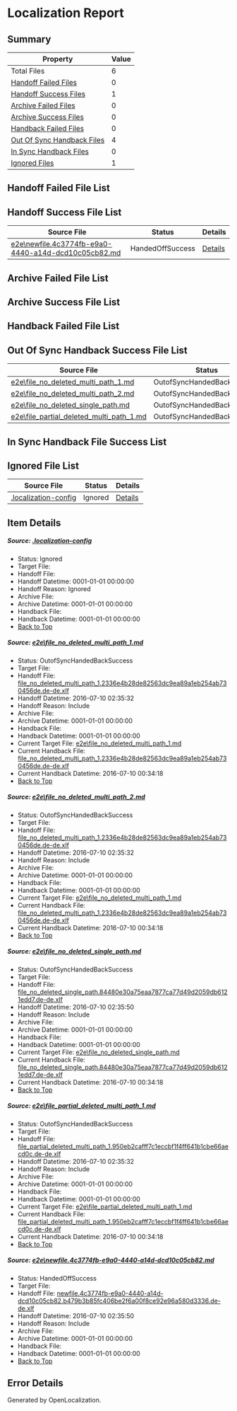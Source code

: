 # <a name='report-top'></a> Localization Report

## Summary
 Property | Value 
 -------- | ----- 
 Total Files | 6
[ Handoff Failed Files ](#handoff-failed-list)| 0
[ Handoff Success Files ](#handoff-success-list)| 1
[ Archive Failed Files ](#archive-failed-list)| 0
[ Archive Success Files ](#archive-success-list)| 0
[ Handback Failed Files ](#handback-failed-list)| 0
[ Out Of Sync Handback Files ](#outofsync-handback-success-list)| 4
[ In Sync Handback Files ](#insync-handback-success-list)| 0
[ Ignored Files ](#ignored-list)| 1

## <a name='handoff-failed-list'></a> Handoff Failed File List

## <a name='handoff-success-list'></a> Handoff Success File List
 Source File | Status | Details 
 ----------- | ------ | ------- 
 [e2e\newfile.4c3774fb-e9a0-4440-a14d-dcd10c05cb82.md](https://github.com/OpenLocalizationTestOrg/oltest/blob/4d8c82783e9649e9cb184ab88cad752ae81ef00d/e2e/newfile.4c3774fb-e9a0-4440-a14d-dcd10c05cb82.md) | HandedOffSuccess | [Details](#2a63f134eb5b8bb47481d635b013515cc2f0d2f15)

## <a name='archive-failed-list'></a> Archive Failed File List

## <a name='archive-success-list'></a> Archive Success File List

## <a name='handback-failed-list'></a> Handback Failed File List

## <a name='outofsync-handback-success-list'></a> Out Of Sync Handback Success File List
 Source File | Status | Details 
 ----------- | ------ | ------- 
 [e2e\file_no_deleted_multi_path_1.md](https://github.com/OpenLocalizationTestOrg/oltest/blob/8507a0ed71c61baa07be8be23dc45f4e69046242/e2e/file_no_deleted_multi_path_1.md) | OutofSyncHandedBackSuccess | [Details](#11305c15267cd9db7294ad412f01067a1eca651c1)
 [e2e\file_no_deleted_multi_path_2.md](https://github.com/OpenLocalizationTestOrg/oltest/blob/4d8c82783e9649e9cb184ab88cad752ae81ef00d/e2e/file_no_deleted_multi_path_2.md) | OutofSyncHandedBackSuccess | [Details](#11305c15267cd9db7294ad412f01067a1eca651c2)
 [e2e\file_no_deleted_single_path.md](https://github.com/OpenLocalizationTestOrg/oltest/blob/4d8c82783e9649e9cb184ab88cad752ae81ef00d/e2e/file_no_deleted_single_path.md) | OutofSyncHandedBackSuccess | [Details](#e1c0ab86cafe22c5da81dbffce9a080ee366f89a3)
 [e2e\file_partial_deleted_multi_path_1.md](https://github.com/OpenLocalizationTestOrg/oltest/blob/8507a0ed71c61baa07be8be23dc45f4e69046242/e2e/file_partial_deleted_multi_path_1.md) | OutofSyncHandedBackSuccess | [Details](#97e867667863a4d1a5daa9f6217eb1da4ab1366b4)

## <a name='insync-handback-success-list'></a> In Sync Handback File Success List

## <a name='ignored-list'></a> Ignored File List
 Source File | Status | Details 
 ----------- | ------ | ------- 
 [.localization-config](https://github.com/OpenLocalizationTestOrg/oltest/blob/4d8c82783e9649e9cb184ab88cad752ae81ef00d/.localization-config) | Ignored | [Details](#3d4f252ac210baf56311d7e97dcc2db10974dbd20)

## Item Details
##### <a name='3d4f252ac210baf56311d7e97dcc2db10974dbd20'></a> Source: [.localization-config](https://github.com/OpenLocalizationTestOrg/oltest/blob/4d8c82783e9649e9cb184ab88cad752ae81ef00d/.localization-config)
* Status: Ignored
* Target File: 
* Handoff File: 
* Handoff Datetime: 0001-01-01 00:00:00
* Handoff Reason: Ignored
* Archive File: 
* Archive Datetime: 0001-01-01 00:00:00
* Handback File: 
* Handback Datetime: 0001-01-01 00:00:00
* [Back to Top](#report-top)

##### <a name='11305c15267cd9db7294ad412f01067a1eca651c1'></a> Source: [e2e\file_no_deleted_multi_path_1.md](https://github.com/OpenLocalizationTestOrg/oltest/blob/8507a0ed71c61baa07be8be23dc45f4e69046242/e2e/file_no_deleted_multi_path_1.md)
* Status: OutofSyncHandedBackSuccess
* Target File: 
* Handoff File: [file_no_deleted_multi_path_1.2336e4b28de82563dc9ea89a1eb254ab730456de.de-de.xlf](https://github.com/OpenLocalizationTestOrg/olhandoff-e2e/blob/7e58c230189d51912e6a97c53818d20c16e9bc5a/ol-handoff/OpenLocalizationTestOrg/oltest-dede-fly/ci/mt/file_no_deleted_multi_path_1.2336e4b28de82563dc9ea89a1eb254ab730456de.de-de.xlf)
* Handoff Datetime: 2016-07-10 02:35:32
* Handoff Reason: Include
* Archive File: 
* Archive Datetime: 0001-01-01 00:00:00
* Handback File: 
* Handback Datetime: 0001-01-01 00:00:00
* Current Target File: [e2e\file_no_deleted_multi_path_1.md](https://github.com/OpenLocalizationTestOrg/oltest-dede-fly/blob/a4817157ffbc8ff8d95908c78b351aa22ed288a7/e2e/file_no_deleted_multi_path_1.md)
* Current Handback File: [file_no_deleted_multi_path_1.2336e4b28de82563dc9ea89a1eb254ab730456de.de-de.xlf](https://github.com/OpenLocalizationTestOrg/olhandback-e2e/blob/2465bd98e26ec05ca1bb5b17e72984faba5c7966/ol-handback/OpenLocalizationTestOrg/oltest-dede-fly/ci/mt/file_no_deleted_multi_path_1.2336e4b28de82563dc9ea89a1eb254ab730456de.de-de.xlf)
* Current Handback Datetime: 2016-07-10 00:34:18
* [Back to Top](#report-top)

##### <a name='11305c15267cd9db7294ad412f01067a1eca651c2'></a> Source: [e2e\file_no_deleted_multi_path_2.md](https://github.com/OpenLocalizationTestOrg/oltest/blob/4d8c82783e9649e9cb184ab88cad752ae81ef00d/e2e/file_no_deleted_multi_path_2.md)
* Status: OutofSyncHandedBackSuccess
* Target File: 
* Handoff File: [file_no_deleted_multi_path_1.2336e4b28de82563dc9ea89a1eb254ab730456de.de-de.xlf](https://github.com/OpenLocalizationTestOrg/olhandoff-e2e/blob/7e58c230189d51912e6a97c53818d20c16e9bc5a/ol-handoff/OpenLocalizationTestOrg/oltest-dede-fly/ci/mt/file_no_deleted_multi_path_1.2336e4b28de82563dc9ea89a1eb254ab730456de.de-de.xlf)
* Handoff Datetime: 2016-07-10 02:35:32
* Handoff Reason: Include
* Archive File: 
* Archive Datetime: 0001-01-01 00:00:00
* Handback File: 
* Handback Datetime: 0001-01-01 00:00:00
* Current Target File: [e2e\file_no_deleted_multi_path_1.md](https://github.com/OpenLocalizationTestOrg/oltest-dede-fly/blob/a4817157ffbc8ff8d95908c78b351aa22ed288a7/e2e/file_no_deleted_multi_path_1.md)
* Current Handback File: [file_no_deleted_multi_path_1.2336e4b28de82563dc9ea89a1eb254ab730456de.de-de.xlf](https://github.com/OpenLocalizationTestOrg/olhandback-e2e/blob/2465bd98e26ec05ca1bb5b17e72984faba5c7966/ol-handback/OpenLocalizationTestOrg/oltest-dede-fly/ci/mt/file_no_deleted_multi_path_1.2336e4b28de82563dc9ea89a1eb254ab730456de.de-de.xlf)
* Current Handback Datetime: 2016-07-10 00:34:18
* [Back to Top](#report-top)

##### <a name='e1c0ab86cafe22c5da81dbffce9a080ee366f89a3'></a> Source: [e2e\file_no_deleted_single_path.md](https://github.com/OpenLocalizationTestOrg/oltest/blob/4d8c82783e9649e9cb184ab88cad752ae81ef00d/e2e/file_no_deleted_single_path.md)
* Status: OutofSyncHandedBackSuccess
* Target File: 
* Handoff File: [file_no_deleted_single_path.84480e30a75eaa7877ca77d49d2059db6121edd7.de-de.xlf](https://github.com/OpenLocalizationTestOrg/olhandoff-e2e/blob/cb4d8af97b426356690b27919d27196c7bd2affb/ol-handoff/OpenLocalizationTestOrg/oltest-dede-fly/ci/mt/file_no_deleted_single_path.84480e30a75eaa7877ca77d49d2059db6121edd7.de-de.xlf)
* Handoff Datetime: 2016-07-10 02:35:50
* Handoff Reason: Include
* Archive File: 
* Archive Datetime: 0001-01-01 00:00:00
* Handback File: 
* Handback Datetime: 0001-01-01 00:00:00
* Current Target File: [e2e\file_no_deleted_single_path.md](https://github.com/OpenLocalizationTestOrg/oltest-dede-fly/blob/a4817157ffbc8ff8d95908c78b351aa22ed288a7/e2e/file_no_deleted_single_path.md)
* Current Handback File: [file_no_deleted_single_path.84480e30a75eaa7877ca77d49d2059db6121edd7.de-de.xlf](https://github.com/OpenLocalizationTestOrg/olhandback-e2e/blob/2465bd98e26ec05ca1bb5b17e72984faba5c7966/ol-handback/OpenLocalizationTestOrg/oltest-dede-fly/ci/mt/file_no_deleted_single_path.84480e30a75eaa7877ca77d49d2059db6121edd7.de-de.xlf)
* Current Handback Datetime: 2016-07-10 00:34:18
* [Back to Top](#report-top)

##### <a name='97e867667863a4d1a5daa9f6217eb1da4ab1366b4'></a> Source: [e2e\file_partial_deleted_multi_path_1.md](https://github.com/OpenLocalizationTestOrg/oltest/blob/8507a0ed71c61baa07be8be23dc45f4e69046242/e2e/file_partial_deleted_multi_path_1.md)
* Status: OutofSyncHandedBackSuccess
* Target File: 
* Handoff File: [file_partial_deleted_multi_path_1.950eb2cafff7c1eccbf1f4ff641b1cbe66aecd0c.de-de.xlf](https://github.com/OpenLocalizationTestOrg/olhandoff-e2e/blob/7e58c230189d51912e6a97c53818d20c16e9bc5a/ol-handoff/OpenLocalizationTestOrg/oltest-dede-fly/ci/mt/file_partial_deleted_multi_path_1.950eb2cafff7c1eccbf1f4ff641b1cbe66aecd0c.de-de.xlf)
* Handoff Datetime: 2016-07-10 02:35:32
* Handoff Reason: Include
* Archive File: 
* Archive Datetime: 0001-01-01 00:00:00
* Handback File: 
* Handback Datetime: 0001-01-01 00:00:00
* Current Target File: [e2e\file_partial_deleted_multi_path_1.md](https://github.com/OpenLocalizationTestOrg/oltest-dede-fly/blob/a4817157ffbc8ff8d95908c78b351aa22ed288a7/e2e/file_partial_deleted_multi_path_1.md)
* Current Handback File: [file_partial_deleted_multi_path_1.950eb2cafff7c1eccbf1f4ff641b1cbe66aecd0c.de-de.xlf](https://github.com/OpenLocalizationTestOrg/olhandback-e2e/blob/2465bd98e26ec05ca1bb5b17e72984faba5c7966/ol-handback/OpenLocalizationTestOrg/oltest-dede-fly/ci/mt/file_partial_deleted_multi_path_1.950eb2cafff7c1eccbf1f4ff641b1cbe66aecd0c.de-de.xlf)
* Current Handback Datetime: 2016-07-10 00:34:18
* [Back to Top](#report-top)

##### <a name='2a63f134eb5b8bb47481d635b013515cc2f0d2f15'></a> Source: [e2e\newfile.4c3774fb-e9a0-4440-a14d-dcd10c05cb82.md](https://github.com/OpenLocalizationTestOrg/oltest/blob/4d8c82783e9649e9cb184ab88cad752ae81ef00d/e2e/newfile.4c3774fb-e9a0-4440-a14d-dcd10c05cb82.md)
* Status: HandedOffSuccess
* Target File: 
* Handoff File: [newfile.4c3774fb-e9a0-4440-a14d-dcd10c05cb82.b479b3b85fc406be2f6a00f8ce92e96a580d3336.de-de.xlf](https://github.com/OpenLocalizationTestOrg/olhandoff-e2e/blob/cb4d8af97b426356690b27919d27196c7bd2affb/ol-handoff/OpenLocalizationTestOrg/oltest-dede-fly/ci/mt/newfile.4c3774fb-e9a0-4440-a14d-dcd10c05cb82.b479b3b85fc406be2f6a00f8ce92e96a580d3336.de-de.xlf)
* Handoff Datetime: 2016-07-10 02:35:50
* Handoff Reason: Include
* Archive File: 
* Archive Datetime: 0001-01-01 00:00:00
* Handback File: 
* Handback Datetime: 0001-01-01 00:00:00
* [Back to Top](#report-top)


## Error Details

Generated by OpenLocalization.
